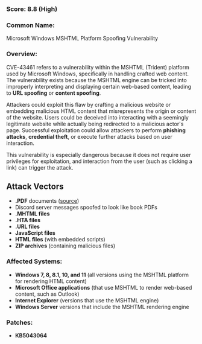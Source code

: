 ### **Score:** 8.8 (High)

### **Common Name:**

Microsoft Windows MSHTML Platform Spoofing Vulnerability

### **Overview:**

CVE-43461 refers to a vulnerability within the MSHTML (Trident) platform used by Microsoft Windows, specifically in handling crafted web content. The vulnerability exists because the MSHTML engine can be tricked into improperly interpreting and displaying certain web-based content, leading to **URL spoofing** or **content spoofing**.

Attackers could exploit this flaw by crafting a malicious website or embedding malicious HTML content that misrepresents the origin or content of the website. Users could be deceived into interacting with a seemingly legitimate website while actually being redirected to a malicious actor's page. Successful exploitation could allow attackers to perform **phishing attacks**, **credential theft**, or execute further attacks based on user interaction.

This vulnerability is especially dangerous because it does not require user privileges for exploitation, and interaction from the user (such as clicking a link) can trigger the attack.

## **Attack Vectors**
- **.PDF** documents ([source](https://www.darkreading.com/application-security/void-banshee-exploits-second-microsoft-zero-day))
-  Discord server messages spoofed to look like book PDFs
- **.MHTML files**
- **.HTA files**
- **.URL files**
- **JavaScript files**
- **HTML files** (with embedded scripts)
- **ZIP archives** (containing malicious files)
### **Affected Systems:**

- **Windows 7, 8, 8.1, 10, and 11** (all versions using the MSHTML platform for rendering HTML content)
- **Microsoft Office applications** (that use MSHTML to render web-based content, such as Outlook)
- **Internet Explorer** (versions that use the MSHTML engine)
- **Windows Server** versions that include the MSHTML rendering engine

### **Patches:**
- **KB5043064**